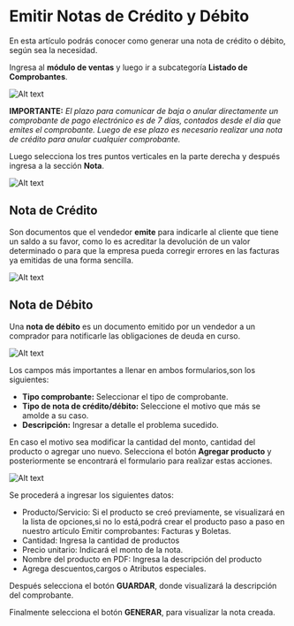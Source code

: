 # Emitir Notas de Crédito y Débito

En esta artículo podrás conocer como generar una nota de crédito o débito, según sea la necesidad.

Ingresa al **módulo de ventas** y luego ir a subcategoría **Listado de Comprobantes**.

![Alt text](../img/1_notascred.jpg)

**IMPORTANTE:**
*El plazo para comunicar de baja o anular directamente un comprobante de pago electrónico es de 7 días, contados desde el día que emites el comprobante. Luego de ese plazo es necesario realizar una nota de crédito para anular cualquier comprobante.*

Luego selecciona los tres puntos verticales en la parte derecha y después ingresa a la sección **Nota**.

![Alt text](../img/2_notas.jpg)

## Nota de Crédito

Son documentos que el vendedor **emite** para indicarle al cliente que tiene un saldo a su favor, como lo es acreditar la devolución de un valor determinado o para que la empresa pueda corregir errores en las facturas ya emitidas de una forma sencilla.

![Alt text](../img/3_nc.jpg)

## Nota de Débito

Una **nota de débito** es un documento emitido por un vendedor a un comprador para notificarle las obligaciones de deuda en curso.

![Alt text](../img/4_nd.jpg)

Los campos más importantes a llenar en ambos formularios,son los siguientes:

- **Tipo comprobante:** Seleccionar el tipo de comprobante.
- **Tipo de nota de crédito/débito:** Seleccione el motivo que más se amolde a su caso.
- **Descripción:** Ingresar a detalle el problema sucedido.

En caso el motivo sea modificar la cantidad del monto, cantidad del producto o agregar uno nuevo. Selecciona el botón **Agregar producto** y posteriormente se encontrará el formulario para realizar estas acciones.

![Alt text](../img/5_notas.jpg)

Se procederá a ingresar los siguientes datos:

- Producto/Servicio: Si el producto se creó previamente, se visualizará en la lista de opciones,si no lo está,podrá crear el producto paso a paso en nuestro artículo Emitir comprobantes: Facturas y Boletas.
- Cantidad: Ingresa la cantidad de productos
- Precio unitario: Indicará el monto de la nota.
- Nombre del producto en PDF: Ingresa la descripción del producto
- Agrega descuentos,cargos o Atributos especiales.

Después selecciona el botón **GUARDAR**, donde visualizará la descripción del comprobante.

Finalmente selecciona el botón **GENERAR**, para visualizar la nota creada.

